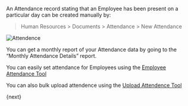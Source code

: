An Attendance record stating that an Employee has been present on a particular
day can be created manually by:


> Human Resources > Documents > Attendance > New Attendance

<img class="screenshot" alt="Attendence" src="{{docs_base_url}}/assets/img/human-resources/attendence.png">

You can get a monthly report of your Attendance data by going to the “Monthly
Attendance Details” report.

You can easily set attendance for Employees using the [Employee Attendance Tool]({{docs_base_url}}/user/manual/en/human-resources/tools/employee-attendance-tool.html)

You can also bulk upload attendence using the [Upload Attendence Tool]({{docs_base_url}}/user/manual/en/human-resources/tools/upload-attendance.html)

{next}
